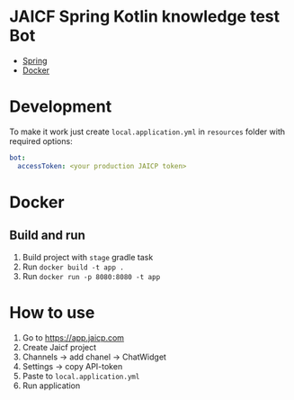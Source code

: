 # JAICF Spring Kotlin knowledge test Bot

- [Spring](https://spring.io)
- [Docker](https://docker.com)

# Development

To make it work just create `local.application.yml` in `resources` folder with required options:

```yaml
bot:
  accessToken: <your production JAICP token>
```

# Docker

## Build and run

1. Build project with `stage` gradle task
2. Run `docker build -t app .`
3. Run `docker run -p 8080:8080 -t app`

# How to use
1. Go to https://app.jaicp.com
2. Create Jaicf project
3. Channels -> add chanel -> ChatWidget
4. Settings -> copy API-token
5. Paste to `local.application.yml`
6. Run application
